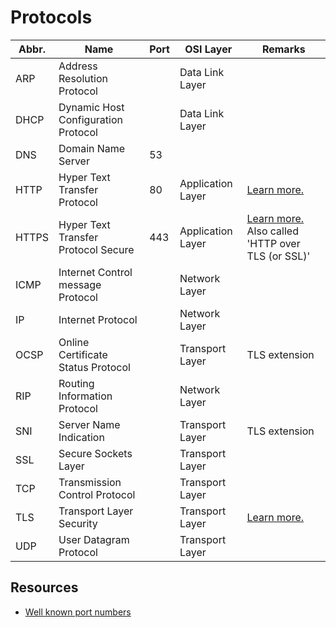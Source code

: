 # Protocols

Abbr. | Name | Port | OSI Layer | Remarks
----- | ---- | ---- | --------- | -------
ARP | Address Resolution Protocol | | Data Link Layer
DHCP | Dynamic Host Configuration Protocol | | Data Link Layer
DNS | Domain Name Server | 53
HTTP | Hyper Text Transfer Protocol | 80 | Application Layer | [Learn more.](https://github.com/HarshKapadia2/web-dev/blob/master/resources.md#general-back-end-prerequisites/:~:text=HTTP)
HTTPS | Hyper Text Transfer Protocol Secure | 443 | Application Layer | [Learn more.](https://github.com/HarshKapadia2/web-dev/blob/master/resources.md#general-back-end-prerequisites/:~:text=HTTP) Also called 'HTTP over TLS (or SSL)'
ICMP | Internet Control message Protocol | | Network Layer
IP | Internet Protocol | | Network Layer
OCSP | Online Certificate Status Protocol | | Transport Layer | TLS extension
RIP | Routing Information Protocol | | Network Layer
SNI | Server Name Indication | | Transport Layer | TLS extension
SSL | Secure Sockets Layer | | Transport Layer
TCP | Transmission Control Protocol | | Transport Layer
TLS | Transport Layer Security | | Transport Layer | [Learn more.](tls.md)
UDP | User Datagram Protocol | | Transport Layer

## Resources

- [Well known port numbers](https://www.meridianoutpost.com/resources/articles/well-known-tcpip-ports.php)
